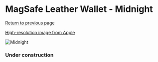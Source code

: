 # MagSafe Leather Wallet - Midnight

[Return to previous page](/wallet)

[High-resolution image from Apple](https://store.storeimages.cdn-apple.com/8756/as-images.apple.com/is/MM0Y3?wid=4500&hei=4500&fmt=png)

<div style="width: 384px"><img src="/everypreview/MM0Y3.png" alt="Midnight"></div>

### Under construction
